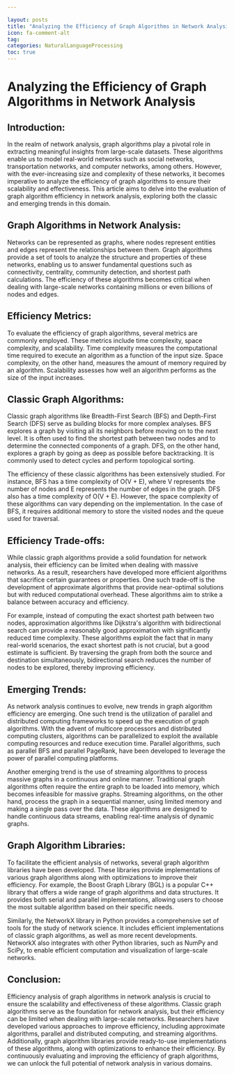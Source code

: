 ```yaml
---

layout: posts
title: "Analyzing the Efficiency of Graph Algorithms in Network Analysis"
icon: fa-comment-alt
tag:      
categories: NaturalLanguageProcessing
toc: true
---
```




# Analyzing the Efficiency of Graph Algorithms in Network Analysis

## Introduction:
In the realm of network analysis, graph algorithms play a pivotal role in extracting meaningful insights from large-scale datasets. These algorithms enable us to model real-world networks such as social networks, transportation networks, and computer networks, among others. However, with the ever-increasing size and complexity of these networks, it becomes imperative to analyze the efficiency of graph algorithms to ensure their scalability and effectiveness. This article aims to delve into the evaluation of graph algorithm efficiency in network analysis, exploring both the classic and emerging trends in this domain.

## Graph Algorithms in Network Analysis:
Networks can be represented as graphs, where nodes represent entities and edges represent the relationships between them. Graph algorithms provide a set of tools to analyze the structure and properties of these networks, enabling us to answer fundamental questions such as connectivity, centrality, community detection, and shortest path calculations. The efficiency of these algorithms becomes critical when dealing with large-scale networks containing millions or even billions of nodes and edges.

## Efficiency Metrics:
To evaluate the efficiency of graph algorithms, several metrics are commonly employed. These metrics include time complexity, space complexity, and scalability. Time complexity measures the computational time required to execute an algorithm as a function of the input size. Space complexity, on the other hand, measures the amount of memory required by an algorithm. Scalability assesses how well an algorithm performs as the size of the input increases.

## Classic Graph Algorithms:
Classic graph algorithms like Breadth-First Search (BFS) and Depth-First Search (DFS) serve as building blocks for more complex analyses. BFS explores a graph by visiting all its neighbors before moving on to the next level. It is often used to find the shortest path between two nodes and to determine the connected components of a graph. DFS, on the other hand, explores a graph by going as deep as possible before backtracking. It is commonly used to detect cycles and perform topological sorting.

The efficiency of these classic algorithms has been extensively studied. For instance, BFS has a time complexity of O(V + E), where V represents the number of nodes and E represents the number of edges in the graph. DFS also has a time complexity of O(V + E). However, the space complexity of these algorithms can vary depending on the implementation. In the case of BFS, it requires additional memory to store the visited nodes and the queue used for traversal.

## Efficiency Trade-offs:
While classic graph algorithms provide a solid foundation for network analysis, their efficiency can be limited when dealing with massive networks. As a result, researchers have developed more efficient algorithms that sacrifice certain guarantees or properties. One such trade-off is the development of approximate algorithms that provide near-optimal solutions but with reduced computational overhead. These algorithms aim to strike a balance between accuracy and efficiency.

For example, instead of computing the exact shortest path between two nodes, approximation algorithms like Dijkstra's algorithm with bidirectional search can provide a reasonably good approximation with significantly reduced time complexity. These algorithms exploit the fact that in many real-world scenarios, the exact shortest path is not crucial, but a good estimate is sufficient. By traversing the graph from both the source and destination simultaneously, bidirectional search reduces the number of nodes to be explored, thereby improving efficiency.

## Emerging Trends:
As network analysis continues to evolve, new trends in graph algorithm efficiency are emerging. One such trend is the utilization of parallel and distributed computing frameworks to speed up the execution of graph algorithms. With the advent of multicore processors and distributed computing clusters, algorithms can be parallelized to exploit the available computing resources and reduce execution time. Parallel algorithms, such as parallel BFS and parallel PageRank, have been developed to leverage the power of parallel computing platforms.

Another emerging trend is the use of streaming algorithms to process massive graphs in a continuous and online manner. Traditional graph algorithms often require the entire graph to be loaded into memory, which becomes infeasible for massive graphs. Streaming algorithms, on the other hand, process the graph in a sequential manner, using limited memory and making a single pass over the data. These algorithms are designed to handle continuous data streams, enabling real-time analysis of dynamic graphs.

## Graph Algorithm Libraries:
To facilitate the efficient analysis of networks, several graph algorithm libraries have been developed. These libraries provide implementations of various graph algorithms along with optimizations to improve their efficiency. For example, the Boost Graph Library (BGL) is a popular C++ library that offers a wide range of graph algorithms and data structures. It provides both serial and parallel implementations, allowing users to choose the most suitable algorithm based on their specific needs.

Similarly, the NetworkX library in Python provides a comprehensive set of tools for the study of network science. It includes efficient implementations of classic graph algorithms, as well as more recent developments. NetworkX also integrates with other Python libraries, such as NumPy and SciPy, to enable efficient computation and visualization of large-scale networks.

## Conclusion:
Efficiency analysis of graph algorithms in network analysis is crucial to ensure the scalability and effectiveness of these algorithms. Classic graph algorithms serve as the foundation for network analysis, but their efficiency can be limited when dealing with large-scale networks. Researchers have developed various approaches to improve efficiency, including approximate algorithms, parallel and distributed computing, and streaming algorithms. Additionally, graph algorithm libraries provide ready-to-use implementations of these algorithms, along with optimizations to enhance their efficiency. By continuously evaluating and improving the efficiency of graph algorithms, we can unlock the full potential of network analysis in various domains.